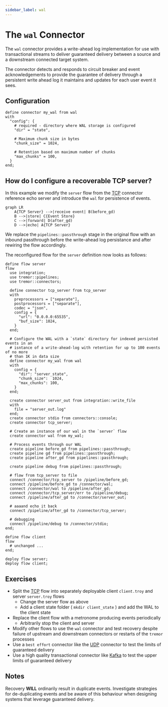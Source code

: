 ```yaml
---
sidebar_label: wal
---
```


# The `wal` Connector

The `wal` connector provides a write-ahead log implementation for use with transactional streams
to deliver guaranteed delivery between a source and a downstream connected target system.

The connector detects and responds to circuit breaker and event acknowledgements to provide the
guarantee of delivery through a persistent write ahead log it maintains and updates for each
user event it sees.

## Configuration

```tremor
define connector my_wal from wal
with
  "config": {
    # required - directory where WAL storage is configured
    "dir" = "state",

    # Maximum chunk size in bytes
    "chunk_size" = 1024,

    # Retention based on maximum number of chunks
    "max_chunks" = 100,
  }
end;
```


## How do I configure a recoverable TCP server?

In this example we modify the `server` flow from the [TCP](./tcp) connector reference
echo server and introduce the `wal` for persistence of events.

```mermaid
graph LR
    A{TCP Server} -->|receive event| B(before_gd)
    B -->|store| C{Event Store}
    C -->|forward| D(after_gd)
    D -->|echo| A{TCP Server}
```

We replace the `pipelines::passthrough` stage in the original flow with an
inbound passthrough before the write-ahead log persistance and after rewiring
the flow accordingly.

The reconfigured flow for the `server` definition now looks as follows:

```tremor
define flow server
flow
  use integration;
  use tremor::pipelines;
  use tremor::connectors;

  define connector tcp_server from tcp_server
  with
    preprocessors = ["separate"],
    postprocessors = ["separate"],
    codec = "json",
    config = {
      "url": "0.0.0.0:65535",
      "buf_size": 1024,
    }
  end;

  # Configure the WAL with a `state` directory for indexed persisted events in an
  # isntance of a write-ahead-log with retention for up to 100 events of no more
  # than 1K in data size
  define connector my_wal from wal
  with
    config = {
      "dir": "server_state",
      "chunk_size":  1024,
      "max_chunks": 100,
    }
  end;

  create connector server_out from integration::write_file
  with
    file = "server_out.log"
  end;
  create connector stdio from connectors::console;
  create connector tcp_server;

  # Create an instance of our wal in the `server` flow
  create connector wal from my_wal;

  # Process events through our WAL
  create pipeline before_gd from pipelines::passthrough;
  create pipeline gd from pipelines::passthrough;
  create pipeline after_gd from pipelines::passthrough;

  create pipeline debug from pipelines::passthrough;

  # flow from tcp_server to file
  connect /connector/tcp_server to /pipeline/before_gd;
  connect /pipeline/before_gd to /connector/wal;
  connect /connector/wal to /pipeline/after_gd;
  connect /connector/tcp_server/err to /pipeline/debug;
  connect /pipeline/after_gd to /connector/server_out;

  # aaaand echo it back
  connect /pipeline/after_gd to /connector/tcp_server;

  # debugging
  connect /pipeline/debug to /connector/stdio;
end;

define flow client
flow
  # unchanged ...
end;

deploy flow server;
deploy flow client;
```

## Exercises

* Split the [TCP](./tcp) flow into separately deployable client `client.troy` and server `server.troy` flows
   * Change the server flow as above
   * Add a client state folder ( `mkdir client_state` ) and add the WAL to the client state
* Replace the client flow with a metronome producing events periodically
   * Arbitrarily stop the client and server
* Modify other flows to use the `wal` connector and test recovery despite failure of upstream and downstream connectors
  or restarts of the `tremor` processes
* Use a `best effort` connector like the [UDP](./udp) connector to test the limits of guaranteed delivery
* Use a high quality transactional connector like [Kafka](./kafka) to test the upper limits of guaranteed delivery

## Notes

Recovery __WILL__ ordinarily result in duplicate events. Investigate strategies for de-duplicating events and be aware
of this behaviour when designing systems that leverage guaranteed delivery.


